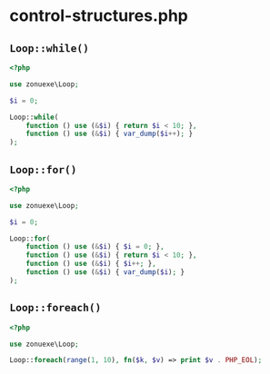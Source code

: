 # control-structures.php

## `Loop::while()`

```php
<?php

use zonuexe\Loop;

$i = 0;

Loop::while(
    function () use (&$i) { return $i < 10; },
    function () use (&$i) { var_dump($i++); }
);
```

## `Loop::for()`

```php
<?php

use zonuexe\Loop;

$i = 0;

Loop::for(
    function () use (&$i) { $i = 0; },
    function () use (&$i) { return $i < 10; },
    function () use (&$i) { $i++; },
    function () use (&$i) { var_dump($i); }
);
```

## `Loop::foreach()`

```php
<?php

use zonuexe\Loop;

Loop::foreach(range(1, 10), fn($k, $v) => print $v . PHP_EOL);
```
